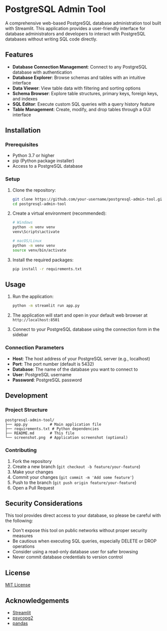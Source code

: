 # PostgreSQL Admin Tool

A comprehensive web-based PostgreSQL database administration tool built with Streamlit. This application provides a user-friendly interface for database administrators and developers to interact with PostgreSQL databases without writing SQL code directly.


## Features

- **Database Connection Management**: Connect to any PostgreSQL database with authentication
- **Database Explorer**: Browse schemas and tables with an intuitive interface
- **Data Viewer**: View table data with filtering and sorting options
- **Schema Browser**: Explore table structures, primary keys, foreign keys, and indexes
- **SQL Editor**: Execute custom SQL queries with a query history feature
- **Table Management**: Create, modify, and drop tables through a GUI interface

## Installation

### Prerequisites

- Python 3.7 or higher
- pip (Python package installer)
- Access to a PostgreSQL database

### Setup

1. Clone the repository:
   ```bash
   git clone https://github.com/your-username/postgresql-admin-tool.git
   cd postgresql-admin-tool
   ```

2. Create a virtual environment (recommended):
   ```bash
   # Windows
   python -m venv venv
   venv\Scripts\activate

   # macOS/Linux
   python -m venv venv
   source venv/bin/activate
   ```

3. Install the required packages:
   ```bash
   pip install -r requirements.txt
   ```

## Usage

1. Run the application:
   ```bash
   python -m streamlit run app.py
   ```

2. The application will start and open in your default web browser at `http://localhost:8501`

3. Connect to your PostgreSQL database using the connection form in the sidebar

### Connection Parameters

- **Host**: The host address of your PostgreSQL server (e.g., localhost)
- **Port**: The port number (default is 5432)
- **Database**: The name of the database you want to connect to
- **User**: PostgreSQL username
- **Password**: PostgreSQL password

## Development

### Project Structure

```
postgresql-admin-tool/
├── app.py          # Main application file
├── requirements.txt # Python dependencies
├── README.md       # This file
└── screenshot.png  # Application screenshot (optional)
```

### Contributing

1. Fork the repository
2. Create a new branch (`git checkout -b feature/your-feature`)
3. Make your changes
4. Commit your changes (`git commit -m 'Add some feature'`)
5. Push to the branch (`git push origin feature/your-feature`)
6. Open a Pull Request

## Security Considerations

This tool provides direct access to your database, so please be careful with the following:

- Don't expose this tool on public networks without proper security measures
- Be cautious when executing SQL queries, especially DELETE or DROP operations
- Consider using a read-only database user for safer browsing
- Never commit database credentials to version control

## License

[MIT License](LICENSE)

## Acknowledgements

- [Streamlit](https://streamlit.io/)
- [psycopg2](https://www.psycopg.org/)
- [pandas](https://pandas.pydata.org/)
